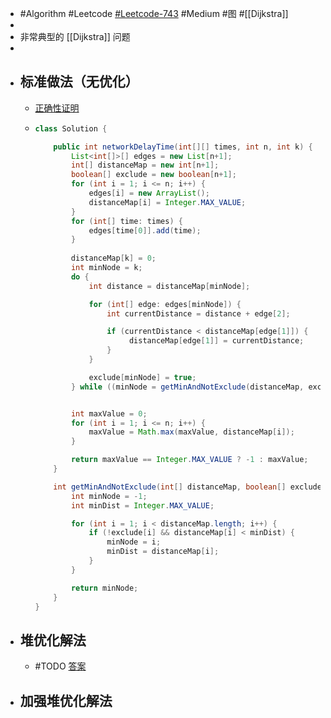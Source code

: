 - #Algorithm #Leetcode [#Leetcode-743](https://leetcode-cn.com/problems/network-delay-time/) #Medium #图 #[[Dijkstra]]
-
- 非常典型的 [[Dijkstra]] 问题
-
- ## 标准做法（无优化）
	- [正确性证明](https://leetcode-cn.com/submissions/detail/264875179/)
	- ```java
	  class Solution {
	  
	      public int networkDelayTime(int[][] times, int n, int k) {
	          List<int[]>[] edges = new List[n+1];
	          int[] distanceMap = new int[n+1];
	          boolean[] exclude = new boolean[n+1];
	          for (int i = 1; i <= n; i++) {
	              edges[i] = new ArrayList();
	              distanceMap[i] = Integer.MAX_VALUE;
	          }
	          for (int[] time: times) {
	              edges[time[0]].add(time);
	          }
	          
	          distanceMap[k] = 0;
	          int minNode = k;
	          do {
	              int distance = distanceMap[minNode];
	  
	              for (int[] edge: edges[minNode]) {
	                  int currentDistance = distance + edge[2];
	  
	                  if (currentDistance < distanceMap[edge[1]]) {
	                       distanceMap[edge[1]] = currentDistance;
	                  }
	              }
	  
	              exclude[minNode] = true;
	          } while ((minNode = getMinAndNotExclude(distanceMap, exclude)) != -1);
	  
	  
	          int maxValue = 0;
	          for (int i = 1; i <= n; i++) {
	              maxValue = Math.max(maxValue, distanceMap[i]);
	          }
	  
	          return maxValue == Integer.MAX_VALUE ? -1 : maxValue;
	      }
	  
	      int getMinAndNotExclude(int[] distanceMap, boolean[] exclude) {
	          int minNode = -1;
	          int minDist = Integer.MAX_VALUE;
	  
	          for (int i = 1; i < distanceMap.length; i++) {
	              if (!exclude[i] && distanceMap[i] < minDist) {
	                  minNode = i;
	                  minDist = distanceMap[i];
	              }
	          }
	  
	          return minNode;
	      }
	  }
	  ```
- ## 堆优化解法
	- #TODO [答案](https://github.com/algorithmzuo/algorithmbasic2020/blob/master/src/class16/Code06_NetworkDelayTime.java#L13)
- ## 加强堆优化解法